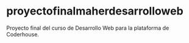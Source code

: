 # proyectofinalmaherdesarrolloweb
Proyecto final del curso de Desarrollo Web para la plataforma de Coderhouse.

